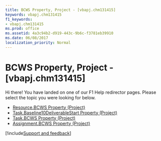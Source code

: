 ```yaml
---
title: BCWS Property, Project - [vbapj.chm131415]
keywords: vbapj.chm131415
f1_keywords:
- vbapj.chm131415
ms.prod: office
ms.assetid: 4a3c94b2-d919-443c-9b6c-f3781eb39910
ms.date: 06/08/2017
localization_priority: Normal
---
```



# BCWS Property, Project - [vbapj.chm131415]

Hi there! You have landed on one of our F1 Help redirector pages. Please select the topic you were looking for below.

- [Resource.BCWS Property (Project)](https://msdn.microsoft.com/library/d435545b-4abc-e7cb-08d5-0b6874bbd2e5%28Office.15%29.aspx)
- [Task.Baseline10DeliverableStart Property (Project)](https://msdn.microsoft.com/library/aa3846ef-4b2c-34e8-590c-3a46146f906a%28Office.15%29.aspx)
- [Task.BCWS Property (Project)](https://msdn.microsoft.com/library/8f2c4042-599f-faa4-b95e-ee0bfbd1cc56%28Office.15%29.aspx)
- [Assignment.BCWS Property (Project)](https://msdn.microsoft.com/library/22ffb05e-6e36-061b-771b-f8fc3bf8217e%28Office.15%29.aspx)

[!include[Support and feedback](~/includes/feedback-boilerplate.md)]